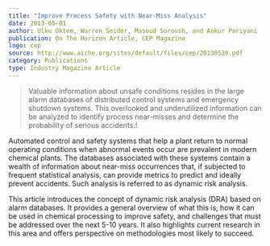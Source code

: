 ```yaml
---  
title: "Improve Process Safety with Near-Miss Analysis"
date: 2013-05-01
author: Ulku Oktem, Warren Seider, Masoud Soroush, and Ankur Pariyani
publication: On The Horizon Article, CEP Magazine
logo: cep
source: http://www.aiche.org/sites/default/files/cep/20130520.pdf
category: Publications
type: Industry Magazine Article
---
```


> Valuable information about unsafe conditions resides in the large alarm databases of distributed control systems and emergency shutdown systems. This overlooked and underutilized information can be analyzed to identify process near-misses and determine the probability of serious accidents.!

Automated control and safety systems that help a plant return to normal operating conditions when abnormal events occur are prevalent in modern chemical plants. The databases associated with these systems contain a wealth of information about near-miss occurrences that, if subjected to frequent statistical analysis, can provide metrics to predict and ideally prevent accidents. Such analysis is referred to as dynamic risk analysis. 

This article introduces the concept of dynamic risk analysis (DRA) based on alarm databases. It provides a general overview of what this is, how it can be used in chemical processing to improve safety, and challenges that must be addressed over the next 5-10 years. It also highlights current research in this area and offers perspective on methodologies most likely to succeed. 


